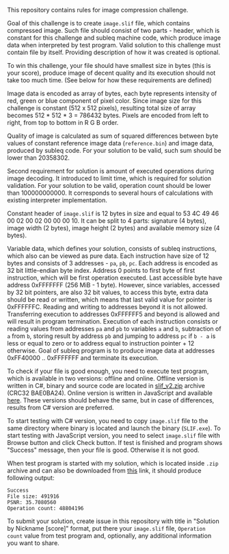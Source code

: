 This repository contains rules for image compression challenge.

Goal of this challenge is to create `image.slif` file, which contains compressed image. Such file should consist of two parts - header, which is constant for this challenge and subleq machine code, which produce image data when interpreted by test program. Valid solution to this challenge must contain file by itself. Providing description of how it was created is optional.

To win this challenge, your file should have smallest size in bytes (this is your score), produce image of decent quality and its execution should not take too much time. (See below for how these requirements are defined)

Image data is encoded as array of bytes, each byte represents intensity of red, green or blue component of pixel color. Since image size for this challenge is constant (512 x 512 pixels), resulting total size of array becomes 512 * 512 * 3 = 786432 bytes. Pixels are encoded from left to right, from top to bottom in R G B order.

Quality of image is calculated as sum of squared differences between byte values of constant reference image data (`reference.bin`) and image data, produced by subleq code. For your solution to be valid, such sum should be lower than 20358302.

Second requirement for solution is amount of executed operations during image decoding. It introduced to limit time, which is required for solution validation. For your solution to be valid, operation count should be lower than 100000000000. It corresponds to several hours of calculations with existing interpreter implementation.

Constant header of `image.slif` is 12 bytes in size and equal to 53 4C 49 46 00 02 00 02 00 00 00 10. It can be split to 4 parts: signature (4 bytes), image width (2 bytes), image height (2 bytes) and available memory size (4 bytes).

Variable data, which defines your solution, consists of subleq instructions, which also can be viewed as pure data. Each instruction have size of 12 bytes and consists of 3 addresses - `pa`, `pb`, `pc`. Each address is encoded as 32 bit little-endian byte index. Address 0 points to first byte of first instruction, which will be first operation executed. Last accessible byte have address 0xFFFFFFF (256 MiB - 1 byte). However, since variables, accessed by 32 bit pointers, are also 32 bit values, to access this byte, extra data should be read or written, which means that last valid value for pointer is 0xFFFFFFC. Reading and writing to addresses beyond it is not allowed. Transferring execution to addresses 0xFFFFFF5 and beyond is allowed and will result in program termination. Execution of each instruction consists or reading values from addresses `pa` and `pb` to variables `a` and `b`, subtraction of `a` from `b`, storing result by address `pb` and jumping to address `pc` if `b - a` is less or equal to zero or to address equal to instruction pointer + 12 otherwise. Goal of subleq program is to produce image data at addresses 0xFF40000 .. 0xFFFFFFF and terminate its execution.

To check if your file is good enough, you need to execute test program, which is available in two versions: offline and online. Offline version is written in C#, binary and source code are located in [slif_v2.zip](https://github.com/Vort/SLIF/raw/a78c14980e01cf9cb0f49ccb1d2f09563d321dfa/slif_v2.zip) archive (CRC32 BAE0BA24). Online version is written in JavaScript and available [here](https://vort.github.io/SLIF/). These versions should behave the same, but in case of differences, results from C# version are preferred.

To start testing with C# version, you need to copy `image.slif` file to the same directory where binary is located and launch the binary (`SLIF.exe`). To start testing with JavaScript version, you need to select `image.slif` file with Browse button and click Check button. If test is finished and program shows "Success" message, then your file is good. Otherwise it is not good.

When test program is started with my solution, which is located inside `.zip` archive and can also be downloaded from [this](https://github.com/Vort/SLIF/blob/solutions/image_491916.slif?raw=true) link, it should produce following output:
```
Success
File size: 491916
PSNR: 35.7080560
Operation count: 48804196
```

To submit your solution, create issue in this repository with title in "Solution by Nickname [score]" format, put there your `image.slif` file, `Operation count` value from test program and, optionally, any additional information you want to share.